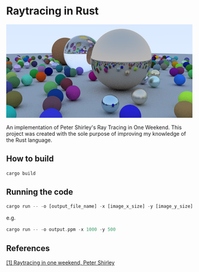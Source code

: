 # Raytracing in Rust
![header](assets/header.png)  

An implementation of Peter Shirley's Ray Tracing in One Weekend. This project was created with the sole purpose of improving my knowledge of the Rust language.

## How to build
```rust
cargo build
```

## Running the code
```rust
cargo run -- -o [output_file_name] -x [image_x_size] -y [image_y_size]
```
e.g.
```rust
cargo run -- -o output.ppm -x 1000 -y 500
```

## References
[[1] Raytracing in one weekend, Peter Shirley](https://raytracing.github.io/books/RayTracingInOneWeekend.html)
